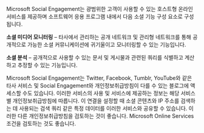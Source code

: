Microsoft Social Engagement는 광범위한 고객이 사용할 수 있는 호스트형 온라인 서비스를 제공하며 소프트웨어 응용 프로그램 내에서 다음 소셜 기능 구성 요소로 구성됩니다.  
  
**소셜 미디어 모니터링** – 타사에서 관리하는 공개 네트워크 및 관리형 네트워크를 통해 공개적으로 가능한 소셜 커뮤니케이션에 귀기울이고 모니터링할 수 있는 기능입니다.  
  
**소셜 분석** – 공개적으로 사용할 수 있는 문서 및 게시물과 관련된 쿼리를 식별하고 계산하고 추정할 수 있는 기능입니다.  
  
 Microsoft Social Engagement는 Twitter, Facebook, Tumblr, YouTube와 같은 타사 서비스 및 Social Engagement와 개인정보취급방침이 다를 수 있는 블로그에 액세스할 수도 있습니다. 이러한 서비스의 사용 및 서비스에 제공하는 정보는 해당 서비스별 개인정보취급방침에 따릅니다. 이 연결을 설정할 때 소셜 콘텐츠와 IP 주소를 검색하는 데 사용되는 검색 쿼리 같은 특정 데이터를 이러한 서비스와 공유할 수 있습니다. 이러한 다른 개인정보취급방침을 검토하는 것이 좋습니다. Microsoft Online Services 조건을 검토하는 것도 좋습니다.